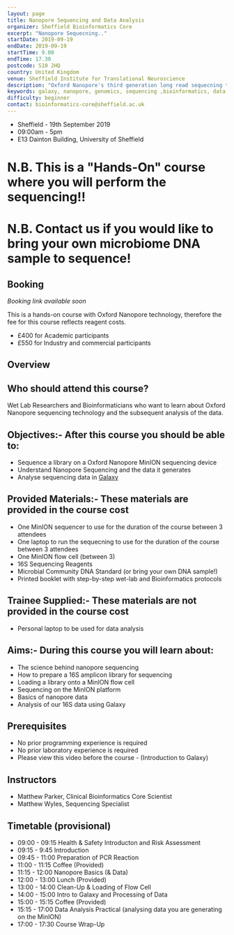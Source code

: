 ```yaml
---
layout: page
title: Nanopore Sequencing and Data Analysis
organizer: Sheffield Bioinformatics Core
excerpt: "Nanopore Sequecning.."
startDate: 2019-09-19
endDate: 2019-09-19
startTime: 9.00
endTime: 17.30
postcode: S10 2HQ
country: United Kingdom
venue: Sheffield Institute for Translational Neuroscience
description: "Oxford Nanopore's third generation long read sequecning technology promises to disrupt the field of sequencing. Capital costs are less than £1000, meaning any lab can get started sequencing their DNA or RNA of interest. This course will get you started in the world of Nanopore and equip you with basic data analysis skills."
keywords: galaxy, nanopore, genomics, sequencing ,bioinformatics, data analysis, data science
difficulty: beginner
contact: bioinformatics-core@sheffield.ac.uk
---
```


- Sheffield - 19th September 2019
- 09:00am - 5pm
- E13 Dainton Building, University of Sheffield

# N.B. This is a "Hands-On" course where you will perform the sequencing!!

# N.B. Contact us if you would like to bring your own microbiome DNA sample to sequence!

## Booking

*Booking link available soon*

This is a hands-on course with Oxford Nanopore technology, therefore the fee for this course reflects reagent costs.

- £400 for Academic participants
- £550 for Industry and commercial participants

<!--[Click here](https://onlineshop.shef.ac.uk/conferences-and-events/faculty-of-medicine-dentistry-and-health/neuroscience/data-manipulation-and-visualisation-17092019) to book your place on the course
-->

## Overview


<!--
## Course Data
- Please download and extract (un-zip) [this zip file](http://sbc.shef.ac.uk/workshops/2019-03-29-r/CourseData.zip) into the directory on your computer that you wish to work in
-->
<!--## Materials
- [Introductory Slides](http://sbc.shef.ac.uk/r-crash-course/intro_slides.html)
- [Course notes](http://sbc.shef.ac.uk/r-crash-course/crash-course.nb.html)
## Feedback
Please give us feedback for the course using [this form](https://docs.google.com/forms/d/e/1FAIpQLSel6bq7pfCo0bbXK6VgUUk0CVyRvW5cGHyPB1qoTLK2NkKKKA/viewform). This will help us improve the course for the future.
-->

## Who should attend this course?

Wet Lab Researchers and Bioinformaticians who want to learn about Oxford Nanopore sequencing technology and the subsequent analysis of the data. 

## Objectives:- After this course you should be able to:

- Sequence a library on a Oxford Nanopore MinION sequencing device 
- Understand Nanopore Sequencing and the data it generates
- Analyse sequencing data in [Galaxy](https://usegalaxy.eu/)

## Provided Materials:- These materials are provided in the course cost

- One MinION sequencer to use for the duration of the course between 3 attendees
- One laptop to run the sequecning to use for the duration of the course between 3 attendees
- One MinION flow cell (between 3)
- 16S Sequencing Reagents
- Microbial Community DNA Standard (or bring your own DNA sample!)
- Printed booklet with step-by-step wet-lab and Bioinformatics protocols

## Trainee Supplied:- These materials are not provided in the course cost

- Personal laptop to be used for data analysis

## Aims:- During this course you will learn about:

- The science behind nanopore sequencing
- How to prepare a 16S amplicon library for sequencing
- Loading a library onto a MinION flow cell
- Sequencing on the MinION platform
- Basics of nanopore data
- Analysis of our 16S data using Galaxy



## Prerequisites

- No prior programming experience is required
- No prior laboratory experience is required
- Please view this video before the course - (Introduction to Galaxy)

## Instructors

- Matthew Parker, Clinical Bioinformatics Core Scientist
- Matthew Wyles, Sequencing Specialist


## Timetable (provisional)

- 09:00 - 09:15 Health & Safety Introducton and Risk Assessment
- 09:15 - 9:45 Introduction
- 09:45 - 11:00 Preparation of PCR Reaction
- 11:00 - 11:15 Coffee (Provided)
- 11:15 - 12:00 Nanopore Basics (& Data)
- 12:00 - 13:00 Lunch (Provided)
- 13:00 - 14:00 Clean-Up & Loading of Flow Cell
- 14:00 - 15:00 Intro to Galaxy and Processing of Data
- 15:00 - 15:15 Coffee (Provided)
- 15:15 - 17:00 Data Analysis Practical (analysing data you are generating on the MinION)
- 17:00 - 17:30 Course Wrap-Up



